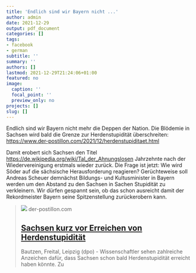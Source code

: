 ```yaml
---
title: 'Endlich sind wir Bayern nicht ...'
author: admin
date: 2021-12-29
output: pdf_document
categories: []
tags:
- facebook
- german
subtitle: ''
summary: ''
authors: []
lastmod: 2021-12-29T21:24:06+01:00
featured: no
image:
  caption: ''
  focal_point: ''
  preview_only: no
projects: []
slug: []
---
```

Endlich sind wir Bayern nicht mehr die Deppen der Nation. Die Blödemie in Sachsen wird bald die Grenze zur Herdenstupidität überschreiten: https://www.der-postillon.com/2021/12/herdenstupiditaet.html 

Damit erobert sich Sachsen den Titel https://de.wikipedia.org/wiki/Tal_der_Ahnungslosen
Jahrzehnte nach der Wiedervereinigung erstmals wieder zurück. Die Frage ist jetzt: Wie wird Söder auf die sächsische Herausforderung reagieren? Gerüchteweise soll Andreas Scheuer demnächst Bildungs- und Kultusminister in Bayern werden um den Abstand zu den Sachsen in Sachen Stupidität zu verkleinern.   Wir dürfen gespannt sein, ob das schon ausreicht damit der Rekordmeister Bayern seine Spitzenstellung zurückerobern kann.
> [![](https://blogger.googleusercontent.com/img/a/AVvXsEjdghVqTPxem3wKUnaeGGEu_vCn37JN_Oc9aS4Z1379W1n1vjHKFMhyBLjlUG1WrpjrFsb6lrTRUYzvoWHOxq1oED__xTDaLMYq-CP0iZKXLeG7Pi1x0mtivC03WSvHFlh33pFFxsxaHJfsIq_3jT7leylcYW9NzmeyyGtlR1Ujju6kIalrLb7X2HQRUQ=w1200-h630-p-k-no-nu)](https://www.der-postillon.com/2021/12/herdenstupiditaet.html)
> der-postillon.com
> ## [Sachsen kurz vor Erreichen von Herdenstupidität](https://www.der-postillon.com/2021/12/herdenstupiditaet.html)
>
>Bautzen, Freital, Leipzig (dpo) - Wissenschaftler sehen zahlreiche Anzeichen dafür, dass Sachsen schon bald Herdenstupidität erreicht haben könnte. Zu

